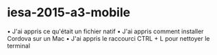# iesa-2015-a3-mobile

• J'ai appris ce qu'était un fichier natif
• J'ai appris comment installer Cordova sur un Mac
• J'ai appris le raccourci CTRL + L pour nettoyer le terminal
